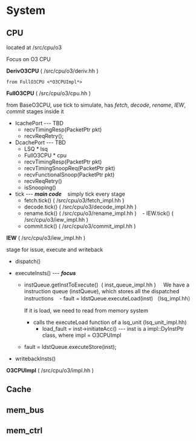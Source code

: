 # System

## CPU
located at /src/cpu/o3

Focus on O3 CPU 

**DerivO3CPU** ( /src/cpu/o3/deriv.hh ) 

    from FullO3CPU <*O3CPUImpl*>

**FullO3CPU** ( /src/cpu/o3/cpu.hh ) 

from BaseO3CPU, use tick to simulate, has *fetch*, *decode*, *rename*, *IEW*, *commit* stages inside it 
    
* IcachePort --- TBD
    - recvTimingResp(PacketPtr pkt)
    - recvReqRetry();
* DcachePort --- TBD
    - LSQ \* lsq
    - FullO3CPU \* cpu
    - recvTimingResp(PacketPtr pkt)
    - recvTimingSnoopReq(PacketPtr pkt)
    - recvFunctionalSnoop(PacketPtr pkt)
    - recvReqRetry()
    - isSnooping()
* tick --- ***main code***
    simply tick every stage
    - fetch.tick() ( /src/cpu/o3/fetch_impl.hh )
    - decode.tick() ( /src/cpu/o3/decode_impl.hh )
    - rename.tick() ( /src/cpu/o3/rename_impl.hh )
    - IEW.tick() ( /src/cpu/o3/iew_impl.hh )
    - commit.tick() ( /src/cpu/o3/commit_impl.hh )
    
   
**IEW** ( /src/cpu/o3/iew_impl.hh )

stage for issue, execute and writeback 

* dispatch()
* executeInsts() --- ***focus***
    - instQueue.getInstToExecute()  ( inst_queue_impl.hh )
    
        We have a instruction queue (instQueue), which stores all the dispatched instructions 
    - fault = ldstQueue.executeLoad(inst) （lsq_impl.hh）
    
        If it is load, we need to read from memory system
        - calls the executeLoad function of a lsq_unit (lsq_unit_impl.hh)
            - load_fault = inst->initiateAcc() --- inst is a impl::DyInstPtr class, where impl = O3CPUImpl  
            
    - fault = ldstQueue.executeStore(inst);
    
* writebackInsts()



**O3CPUImpl** ( /src/cpu/o3/impl.hh ) 



## Cache

## mem_bus

## mem_ctrl

